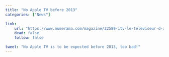 ```yaml
---
title: "No Apple TV before 2013"
categories: ["News"]

link:
    url: "https://www.numerama.com/magazine/22589-itv-le-televiseur-d-apple-probablement-reporte-a-2013.html"
    dead: false
    follow: false

tweet: "No Apple TV is to be expected before 2013, too bad!"
---
```

